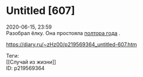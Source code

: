 Untitled [607]
===============

   
 2020-06-15, 23:59   
  Разобрал ёлку. Она простояла  [полтора года](День%20рождения%20только%20раз%20в%20году)  .   
    
 <https://diary.ru/~zHz00/p219569364_untitled-607.htm>   
   
 Теги:   
 [[Случай из жизни]]   
 ID: p219569364